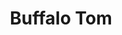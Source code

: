 ---
title: "Buffalo Tom"
summary: "Alternative rock band from Boston, Massachusetts, formed in 1986. Members: Bill Janovitz: guitar Chris Colbourn: bass Tom Maginnis: drums"
image: "buffalo-tom.jpg"
apple_music_artist_url: "https://music.apple.com/gb/artist/buffalo-tom/1469974"
---